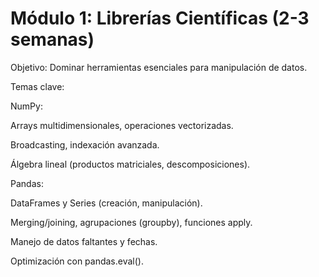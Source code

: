 # Módulo 1: Librerías Científicas (2-3 semanas)

Objetivo: Dominar herramientas esenciales para manipulación de datos.

Temas clave:

NumPy:

Arrays multidimensionales, operaciones vectorizadas.

Broadcasting, indexación avanzada.

Álgebra lineal (productos matriciales, descomposiciones).

Pandas:

DataFrames y Series (creación, manipulación).

Merging/joining, agrupaciones (groupby), funciones apply.

Manejo de datos faltantes y fechas.

Optimización con pandas.eval().